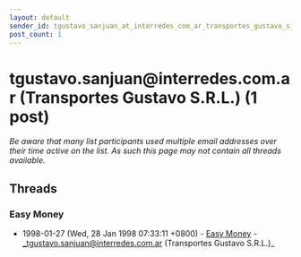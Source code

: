 ```yaml
---
layout: default
sender_id: tgustavo_sanjuan_at_interredes_com_ar_transportes_gustavo_s_r_l_
post_count: 1
---
```


# tgustavo.sanjuan<span>@</span>interredes.com.ar (Transportes Gustavo S.R.L.) (1 post)

_Be aware that many list participants used multiple email addresses over their time active on the list. As such this page may not contain all threads available._

## Threads

### Easy Money
+ 1998-01-27 (Wed, 28 Jan 1998 07:33:11 +0800) - [Easy Money](/archive/1998/01/67cadd15a334962d8ef42a7c4b160254a4e0377825e0d623182e5380502e3039) - _tgustavo.sanjuan@interredes.com.ar (Transportes Gustavo S.R.L.)_

